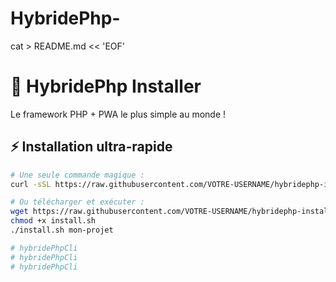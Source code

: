 # HybridePhp-
cat > README.md << 'EOF'
# 🚀 HybridePhp Installer

Le framework PHP + PWA le plus simple au monde !

## ⚡ Installation ultra-rapide

```bash
# Une seule commande magique :
curl -sSL https://raw.githubusercontent.com/VOTRE-USERNAME/hybridephp-installer/main/install.sh | bash -s mon-projet

# Ou télécharger et exécuter :
wget https://raw.githubusercontent.com/VOTRE-USERNAME/hybridephp-installer/main/install.sh
chmod +x install.sh
./install.sh mon-projet

# hybridePhpCli
# hybridePhpCli
# hybridePhpCli
